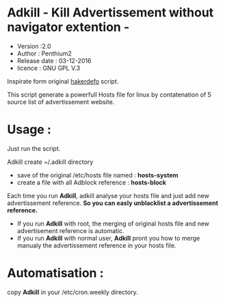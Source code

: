 # Adkill - Kill Advertissement without navigator extention -
- Version :2.0
- Author : Penthium2
- Release date : 03-12-2016
- licence : GNU GPL V.3

Inspirate form original [hakerdefo] script.

This script generate a powerfull Hosts file for linux by contatenation of 5 source list of advertissement website.

# Usage :
Just run the script.

Adkill create ~/.adkill directory 
- save of the original /etc/hosts file named : **hosts-system**
- create a file with all Adblock reference : **hosts-block**

Each time you run **Adkill**, adkill analyse your hosts file and just add new advertissement reference. 
**So you can easly unblacklist a advertissement reference.**

- If you run **Adkill** with root, the merging of original hosts file and new advertisement reference is automatic.
- If you run **Adkill** with normal user, **Adkill** pront you how to merge manualy the advertissement reference in your hosts file.

# Automatisation :
copy **Adkill** in your /etc/cron.weekly directory.


[hakerdefo]: <http://vsido.org/index.php?topic=757.0>
